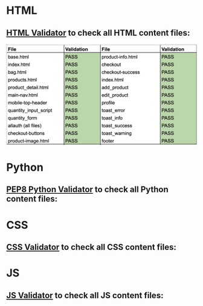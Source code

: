 # HTML
## [HTML Validator](https://validator.w3.org/#validate_by_input) to check all HTML content files:
![html pages](/readmeimages/html_validation.png)

# Python
## [PEP8 Python Validator](http://pep8online.com/) to check all Python content files:

# CSS
## [CSS Validator](https://jigsaw.w3.org/css-validator/#validate_by_input) to check all CSS content files:

# JS
## [JS Validator](https://jshint.com/) to check all JS content files: